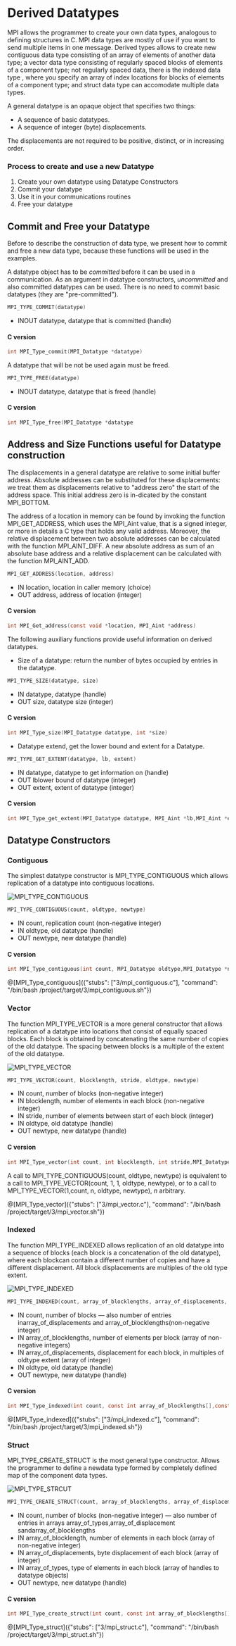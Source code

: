 # Derived Datatypes

MPI allows the programmer to create your own data types,  analogous to defining structures in C. MPI data types are mostly of use if you want to send multiple items in one message. Derived types allows to create new contiguous data type consisting of an array of elements of another data type;  a vector data type consisting of regularly spaced blocks of elements of a component type; not regularly spaced data, there is the indexed data type , where you specify an array of index locations for blocks of elements of a component type; and struct data type can accomodate multiple data types. 

A general datatype is an opaque object that specifies two things:
- A sequence of basic datatypes.
- A sequence of integer (byte) displacements.

The  displacements  are  not  required  to  be  positive,  distinct,  or  in  increasing  order.

### Process to create and use a new Datatype

1. Create your own datatype using Datatype Constructors
2. Commit your datatype 
3. Use it in your communications routines
4. Free your datatype

## Commit and Free your Datatype

Before to describe the construction of data type, we present how to commit and free a new data type, because these functions will be used in the examples.

A datatype object has to be _committed_ before it can be used in a communication.  As an argument in datatype constructors, _uncommitted_ and also committed datatypes can be used.  There is no need to commit basic datatypes (they are "pre-committed").

```c
MPI_TYPE_COMMIT(datatype)
```
- INOUT datatype, datatype that is committed (handle)

#### C version
```c
int MPI_Type_commit(MPI_Datatype *datatype)
```

A datatype that will be not be used again must be freed.

```c
MPI_TYPE_FREE(datatype)
```
- INOUT datatype, datatype that is freed (handle)

#### C version
```c
int MPI_Type_free(MPI_Datatype *datatype
```

## Address and Size Functions useful for Datatype construction

The displacements in a general datatype are relative to some initial buffer address. Absolute addresses can be substituted for these displacements: we treat them as displacements relative to "address zero"  the start of the address space. This initial address zero is in-dicated by the constant MPI\_BOTTOM. 

The address of a location in memory can be found by invoking the function MPI\_GET\_ADDRESS, which uses the MPI\_Aint value, that is a signed  integer, or more in details a C type that holds any valid address.  Moreover, the relative  displacement between  two  absolute  addresses  can be  calculated  with  the  function MPI\_AINT\_DIFF.  A  new  absolute  address  as  sum  of  an absolute base address and a relative displacement can be calculated with the function MPI\_AINT\_ADD.  

```c
MPI_GET_ADDRESS(location, address)
```
- IN location, location in caller memory (choice)
- OUT address, address of location (integer)

#### C version
```c
int MPI_Get_address(const void *location, MPI_Aint *address)
```
The following auxiliary functions provide useful information on derived datatypes.

- Size of a datatype: return the number of bytes occupied by entries in the datatype.

```c
MPI_TYPE_SIZE(datatype, size)
```
- IN datatype, datatype (handle)
- OUT size, datatype size (integer)

#### C version
```c
int MPI_Type_size(MPI_Datatype datatype, int *size)
```
- Datatype extend, get the lower bound and extent for a Datatype.

```c
MPI_TYPE_GET_EXTENT(datatype, lb, extent)
```
- IN datatype, datatype to get information on (handle)
- OUT lblower bound of datatype (integer)
- OUT extent, extent of datatype (integer)

#### C version
```c
int MPI_Type_get_extent(MPI_Datatype datatype, MPI_Aint *lb,MPI_Aint *extent)
```

## Datatype Constructors

### Contiguous
The simplest datatype constructor is MPI\_TYPE\_CONTIGUOUS which allows replication of a datatype into contiguous locations.

![MPI_TYPE_CONTIGUOUS](/img/data-contiguous.jpeg)
```c
MPI_TYPE_CONTIGUOUS(count, oldtype, newtype)
```
- IN count, replication count (non-negative integer)
- IN oldtype, old datatype (handle)
- OUT newtype, new datatype (handle)

#### C version
```c
int MPI_Type_contiguous(int count, MPI_Datatype oldtype,MPI_Datatype *newtype)
```

@[MPI_Type_contiguous]({"stubs": ["3/mpi_contiguous.c"], "command": "/bin/bash /project/target/3/mpi_contiguous.sh"})

### Vector
The function MPI\_TYPE\_VECTOR is a more general constructor that allows replication  of  a  datatype  into  locations  that  consist  of  equally  spaced  blocks.   Each  block  is obtained  by  concatenating  the  same  number  of  copies  of  the  old  datatype.   The  spacing between blocks is a multiple of the extent of the old datatype.


![MPI_TYPE_VECTOR](/img/data-vector.jpeg)

```c
MPI_TYPE_VECTOR(count, blocklength, stride, oldtype, newtype)
```
- IN count, number of blocks (non-negative integer)
- IN blocklength, number of elements in each block (non-negative integer)
- IN stride, number of elements between start of each block (integer)
- IN oldtype, old datatype (handle)
- OUT newtype, new datatype (handle)

#### C version
```c
int MPI_Type_vector(int count, int blocklength, int stride,MPI_Datatype oldtype, MPI_Datatype *newtype)
```

A call to MPI\_TYPE\_CONTIGUOUS(count, oldtype, newtype) is equivalent to a call to MPI\_TYPE\_VECTOR(count, 1, 1, oldtype, newtype), or to a call to MPI\_TYPE\_VECTOR(1,count, n, oldtype, newtype), _n_ arbitrary.

@[MPI_Type_vector]({"stubs": ["3/mpi_vector.c"], "command": "/bin/bash /project/target/3/mpi_vector.sh"})

### Indexed
The function MPI\_TYPE\_INDEXED allows replication of an old datatype into a sequence of blocks (each block is a concatenation of the old datatype), where each blockcan  contain  a  different  number  of  copies  and  have  a  different  displacement.   All  block displacements are multiples of the old type extent.


![MPI_TYPE_INDEXED](/img/data-indexed.jpeg)

```c
MPI_TYPE_INDEXED(count, array_of_blocklengths, array_of_displacements, oldtype,newtype)
```
- IN count, number of blocks — also number of entries inarray_of_displacements and array_of_blocklengths(non-negative integer)
- IN array_of_blocklengths, number of elements per block (array of non-negative integers)
- IN array_of_displacements, displacement  for  each  block,  in  multiples  of oldtype extent (array of integer)
- IN oldtype, old datatype (handle)
- OUT newtype, new datatype (handle)

#### C version
```c
int MPI_Type_indexed(int count, const int array_of_blocklengths[],const int array_of_displacements[], MPI_Datatype oldtype,MPI_Datatype *newtype)
```

@[MPI_Type_indexed]({"stubs": ["3/mpi_indexed.c"], "command": "/bin/bash /project/target/3/mpi_indexed.sh"})


### Struct
MPI\_TYPE\_CREATE\_STRUCT is  the  most  general  type  constructor. Allows the programmer to define a newdata type formed by completely defined map of the component data types.


![MPI_TYPE_STRCUT](/img/data-struct.jpeg)

```c
MPI_TYPE_CREATE_STRUCT(count, array_of_blocklengths, array_of_displacements, array_of_types, newtype)
```
- IN count, number of blocks (non-negative integer) — also number  of  entries  in  arrays array_of_types,array_of_displacement sandarray_of_blocklengths 
- IN array_of_blocklength, number of elements in each block (array of non-negative integer)
- IN array_of_displacements, byte displacement of each block (array of integer)
- IN array_of_types, type  of  elements  in  each  block  (array  of  handles  to datatype objects)
- OUT newtype, new datatype (handle)

#### C version
```c
int MPI_Type_create_struct(int count, const int array_of_blocklengths[],const MPI_Aint array_of_displacements[],const MPI_Datatype array_of_types[], MPI_Datatype *newtype
```

@[MPI_Type_struct]({"stubs": ["3/mpi_struct.c"], "command": "/bin/bash /project/target/3/mpi_struct.sh"})





